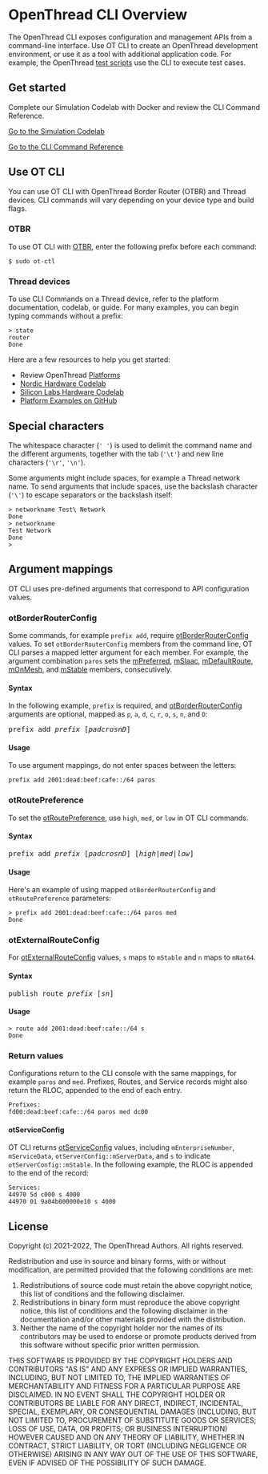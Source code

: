 # OpenThread CLI Overview

The OpenThread CLI exposes configuration and management APIs from a
command-line interface. Use OT CLI to create an OpenThread development
environment, or use it as a tool with additional application code. For example,
the OpenThread
[test scripts](https://github.com/openthread/openthread/tree/main/tests) use
the CLI to execute test cases.

## Get started

Complete our Simulation Codelab with Docker and review the CLI Command Reference.

<a class="button button-primary" style="width:285px"
   href="https://openthread.io/codelabs/openthread-simulation">Go to the Simulation Codelab</a>

<a class="button button-primary" style="width:285px"
   href="https://openthread.io/reference/cli/commands">Go to the CLI Command Reference</a>

## Use OT CLI

You can use OT CLI with OpenThread Border Router (OTBR) and Thread devices. CLI
commands will vary depending on your device type and build flags.

### OTBR

To use OT CLI with [OTBR](../../guides/border_router), enter the following
prefix before each command:

```
$ sudo ot-ctl
```

### Thread devices

To use CLI Commands on a Thread device, refer to the platform documentation,
codelab, or guide. For many examples, you can begin typing commands without a
prefix:

```
> state
router
Done
```

Here are a few resources to help you get started:

*   Review OpenThread [Platforms](https://openthread.io/platforms/)
*   [Nordic Hardware Codelab](https://openthread.io//codelabs/openthread-hardware/)
*   [Silicon Labs Hardware Codelab](https://openthread.io//codelabs/silabs-openthread-hardware/)
*   [Platform Examples on GitHub](https://github.com/openthread/openthread/tree/main/examples/platforms)

## Special characters

The whitespace character (`' '`) is used to delimit the command name and the
different arguments, together with the tab (`'\t'`) and new line characters
(`'\r'`, `'\n'`).

Some arguments might include spaces, for example a Thread network name. To
send arguments that include spaces, use the backslash character (`'\'`) to
escape separators or the backslash itself:

```
> networkname Test\ Network
Done
> networkname
Test Network
Done
> 
```

## Argument mappings

OT CLI uses pre-defined arguments that correspond to API configuration values.

### otBorderRouterConfig

Some commands, for example `prefix add`, require
[otBorderRouterConfig](https://openthread.io/reference/struct/ot-border-router-config)
values. To set `otBorderRouterConfig` members from the command line, OT CLI
parses a mapped letter argument for each member. For example, the argument
combination `paros` sets the
[mPreferred](https://openthread.io/reference/struct/ot-border-router-config#mconfigure),
[mSlaac](https://openthread.io/reference/struct/ot-border-router-config#mSlaac),
[mDefaultRoute](https://openthread.io/reference/struct/ot-border-router-config#mDefaultRoute),
[mOnMesh](https://openthread.io/reference/struct/ot-border-router-config#mOnMesh),
and [mStable](https://openthread.io/reference/struct/ot-border-router-config#mStable)
members, consecutively.

#### Syntax

In the following example, `prefix` is required, and
[otBorderRouterConfig](https://openthread.io/reference/struct/ot-border-router-config)
arguments are optional, mapped as `p`, `a`, `d`, `c`, `r`, `o`, `s`, `n`, and
`D`:

<pre>prefix add <var>prefix</var> [<var>padcrosnD</var>]</pre>

#### Usage

To use argument mappings, do not enter spaces between the letters:

```
prefix add 2001:dead:beef:cafe::/64 paros
```

### otRoutePreference

To set the [otRoutePreference](https://openthread.io/reference/group/api-thread-general#otroutepreference),
use `high`, `med`, or `low` in OT CLI commands.

#### Syntax

<pre>prefix add <var>prefix</var> [<var>padcrosnD</var>] [<var>high</var>|<var>med</var>|<var>low</var>]</pre>

#### Usage

Here's an example of using mapped `otBorderRouterConfig` and `otRoutePreference`
parameters:

```
> prefix add 2001:dead:beef:cafe::/64 paros med
Done
```

### otExternalRouteConfig

For [otExternalRouteConfig](/reference/struct/ot-external-route-config)
values, `s` maps to `mStable` and `n` maps to `mNat64`.

#### Syntax

<pre>publish route <var>prefix</var> [<var>sn</var>]</pre>

#### Usage

```
> route add 2001:dead:beef:cafe::/64 s
Done
```

### Return values

Configurations return to the CLI console with the same mappings, for example
`paros` and `med`. Prefixes, Routes, and Service records might also return the
RLOC, appended to the end of each entry.

```
Prefixes:
fd00:dead:beef:cafe::/64 paros med dc00
```

#### otServiceConfig

OT CLI returns
[otServiceConfig](/reference/struct/ot-service-config) values, including
`mEnterpriseNumber`, `mServiceData`, `otServerConfig::mServerData`, and `s` to
indicate `otServerConfig::mStable`. In the following example, the RLOC is
appended to the end of the record:

```
Services:
44970 5d c000 s 4000
44970 01 9a04b000000e10 s 4000
```

## License

Copyright (c) 2021-2022, The OpenThread Authors.
All rights reserved.

Redistribution and use in source and binary forms, with or without
modification, are permitted provided that the following conditions are met:
1. Redistributions of source code must retain the above copyright
   notice, this list of conditions and the following disclaimer.
2. Redistributions in binary form must reproduce the above copyright
   notice, this list of conditions and the following disclaimer in the
   documentation and/or other materials provided with the distribution.
3. Neither the name of the copyright holder nor the
   names of its contributors may be used to endorse or promote products
   derived from this software without specific prior written permission.

THIS SOFTWARE IS PROVIDED BY THE COPYRIGHT HOLDERS AND CONTRIBUTORS "AS IS"
AND ANY EXPRESS OR IMPLIED WARRANTIES, INCLUDING, BUT NOT LIMITED TO, THE
IMPLIED WARRANTIES OF MERCHANTABILITY AND FITNESS FOR A PARTICULAR PURPOSE
ARE DISCLAIMED. IN NO EVENT SHALL THE COPYRIGHT HOLDER OR CONTRIBUTORS BE
LIABLE FOR ANY DIRECT, INDIRECT, INCIDENTAL, SPECIAL, EXEMPLARY, OR
CONSEQUENTIAL DAMAGES (INCLUDING, BUT NOT LIMITED TO, PROCUREMENT OF
SUBSTITUTE GOODS OR SERVICES; LOSS OF USE, DATA, OR PROFITS; OR BUSINESS
INTERRUPTION) HOWEVER CAUSED AND ON ANY THEORY OF LIABILITY, WHETHER IN
CONTRACT, STRICT LIABILITY, OR TORT (INCLUDING NEGLIGENCE OR OTHERWISE)
ARISING IN ANY WAY OUT OF THE USE OF THIS SOFTWARE, EVEN IF ADVISED OF THE
POSSIBILITY OF SUCH DAMAGE.
